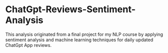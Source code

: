 # ChatGpt-Reviews-Sentiment-Analysis
 This analysis originated from a final project for my NLP course by applying sentiment analysis and machine learning techniques for daily updated ChatGpt App reviews.
